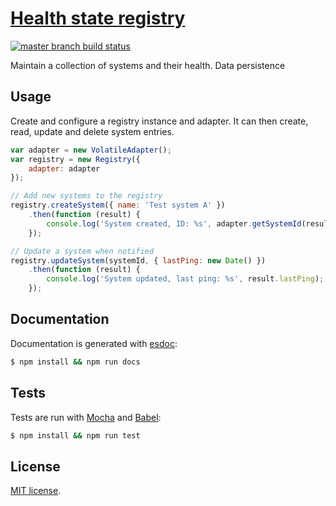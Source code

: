 [Health state registry][site]
============================

[![master branch build status][build-icon]][build-link]

Maintain a collection of systems and their health. Data persistence

## Usage

Create and configure a registry instance and adapter. It can then create, read,
update and delete system entries.

```js
var adapter = new VolatileAdapter();
var registry = new Registry({
	adapter: adapter
});

// Add new systems to the registry
registry.createSystem({ name: 'Test system A' })
	.then(function (result) {
		console.log('System created, ID: %s', adapter.getSystemId(result));
	});

// Update a system when notified
registry.updateSystem(systemId, { lastPing: new Date() })
	.then(function (result) {
		console.log('System updated, last ping: %s', result.lastPing);
	});
```

## Documentation

Documentation is generated with [esdoc][esdoc]:

```sh
$ npm install && npm run docs
```

## Tests

Tests are run with [Mocha][mocha] and [Babel][babel]:

```sh
$ npm install && npm run test
```

## License

[MIT license](LICENSE).

[site]: http://j-.github.io/health-state-registry/
[build-icon]: https://travis-ci.org/j-/health-state-registry.svg?branch=master
[build-link]: https://travis-ci.org/j-/health-state-registry
[esdoc]: https://esdoc.org/
[mocha]: https://mochajs.org/
[babel]: https://babeljs.io/
